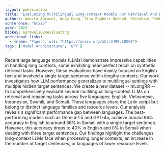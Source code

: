 ```yaml
---
layout: publication
title: 'Evaluating Multilingual Long-context Models For Retrieval And Reasoning'
authors: Ameeta Agrawal, Andy Dang, Sina Bagheri Nezhad, Rhitabrat Pokharel, Russell Scheinberg
conference: "Arxiv"
year: 2024
bibkey: agrawal2024evaluating
additional_links:
  - {name: "Paper", url: "https://arxiv.org/abs/2409.18006"}
tags: ['Model Architecture', 'GPT']
---
```

Recent large language models (LLMs) demonstrate impressive capabilities in
handling long contexts, some exhibiting near-perfect recall on synthetic
retrieval tasks. However, these evaluations have mainly focused on English text
and involved a single target sentence within lengthy contexts. Our work
investigates how LLM performance generalizes to multilingual settings with
multiple hidden target sentences. We create a new dataset -- mLongRR -- to
comprehensively evaluate several multilingual long-context LLMs on retrieval
and reasoning tasks across five languages: English, Vietnamese, Indonesian,
Swahili, and Somali. These languages share the Latin script but belong to
distinct language families and resource levels. Our analysis reveals a
significant performance gap between languages. The best-performing models such
as Gemini-1.5 and GPT-4o, achieve around 96% accuracy in English to around 36%
in Somali with a single target sentence. However, this accuracy drops to 40% in
English and 0% in Somali when dealing with three target sentences. Our findings
highlight the challenges long-context LLMs face when processing longer
contexts, an increase in the number of target sentences, or languages of lower
resource levels.
